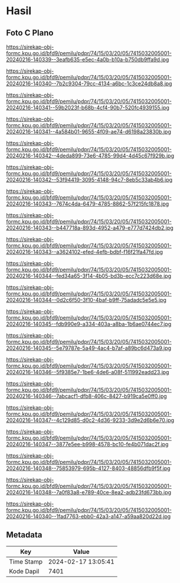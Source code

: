 # Hasil

## Foto C Plano

https://sirekap-obj-formc.kpu.go.id/bfd9/pemilu/pdpr/74/15/03/20/05/7415032005001-20240216-140339--3eafb635-e5ec-4a0b-b10a-b750db9ffa9d.jpg

https://sirekap-obj-formc.kpu.go.id/bfd9/pemilu/pdpr/74/15/03/20/05/7415032005001-20240216-140340--7b2c9304-79cc-4134-a6bc-1c3ce24db8a8.jpg

https://sirekap-obj-formc.kpu.go.id/bfd9/pemilu/pdpr/74/15/03/20/05/7415032005001-20240216-140341--59b2023f-b68b-4cf4-90b7-520fc4939155.jpg

https://sirekap-obj-formc.kpu.go.id/bfd9/pemilu/pdpr/74/15/03/20/05/7415032005001-20240216-140341--4a584b01-9655-4f09-ae74-d6198a23830b.jpg

https://sirekap-obj-formc.kpu.go.id/bfd9/pemilu/pdpr/74/15/03/20/05/7415032005001-20240216-140342--4deda899-73e6-4785-99d4-4d45c67f929b.jpg

https://sirekap-obj-formc.kpu.go.id/bfd9/pemilu/pdpr/74/15/03/20/05/7415032005001-20240216-140342--53f94419-3095-4148-94c7-8eb5c33ab4b6.jpg

https://sirekap-obj-formc.kpu.go.id/bfd9/pemilu/pdpr/74/15/03/20/05/7415032005001-20240216-140343--7674c4da-6479-4785-8862-57f215fc1878.jpg

https://sirekap-obj-formc.kpu.go.id/bfd9/pemilu/pdpr/74/15/03/20/05/7415032005001-20240216-140343--b447718a-893d-4952-a479-e777d7424db2.jpg

https://sirekap-obj-formc.kpu.go.id/bfd9/pemilu/pdpr/74/15/03/20/05/7415032005001-20240216-140343--a3624102-efed-4efb-bdbf-f16f21fa47fd.jpg

https://sirekap-obj-formc.kpu.go.id/bfd9/pemilu/pdpr/74/15/03/20/05/7415032005001-20240216-140344--fed34a65-3f14-4b05-bd3b-ecc7c223d68e.jpg

https://sirekap-obj-formc.kpu.go.id/bfd9/pemilu/pdpr/74/15/03/20/05/7415032005001-20240216-140344--0d2c6f50-3f10-4baf-b9ff-75adadc5e5e5.jpg

https://sirekap-obj-formc.kpu.go.id/bfd9/pemilu/pdpr/74/15/03/20/05/7415032005001-20240216-140345--fdb990e9-a334-403a-a8ba-1b6ae0744ec7.jpg

https://sirekap-obj-formc.kpu.go.id/bfd9/pemilu/pdpr/74/15/03/20/05/7415032005001-20240216-140345--5e79787e-5a49-4ac4-b7af-a89bc6d473a9.jpg

https://sirekap-obj-formc.kpu.go.id/bfd9/pemilu/pdpr/74/15/03/20/05/7415032005001-20240216-140346--5f9385e7-1be6-4de6-a08f-511992eadd23.jpg

https://sirekap-obj-formc.kpu.go.id/bfd9/pemilu/pdpr/74/15/03/20/05/7415032005001-20240216-140346--7abcacf1-dfb8-406c-8427-b919ca5e0ff0.jpg

https://sirekap-obj-formc.kpu.go.id/bfd9/pemilu/pdpr/74/15/03/20/05/7415032005001-20240216-140347--4c129d85-d0c2-4d36-9233-3d9e2d6b6e70.jpg

https://sirekap-obj-formc.kpu.go.id/bfd9/pemilu/pdpr/74/15/03/20/05/7415032005001-20240216-140347--3877e5ee-b998-4578-bc10-fe4b071dac2f.jpg

https://sirekap-obj-formc.kpu.go.id/bfd9/pemilu/pdpr/74/15/03/20/05/7415032005001-20240216-140348--75853979-695b-4127-8403-48856dfb9f5f.jpg

https://sirekap-obj-formc.kpu.go.id/bfd9/pemilu/pdpr/74/15/03/20/05/7415032005001-20240216-140348--7a0f83a8-e789-40ce-8ea2-adb23fd673bb.jpg

https://sirekap-obj-formc.kpu.go.id/bfd9/pemilu/pdpr/74/15/03/20/05/7415032005001-20240216-140340--1fad7763-ebb0-42a3-a147-a59aa820d22d.jpg


## Metadata

| Key        | Value               |
| ---------- | ------------------- |
| Time Stamp | 2024-02-17 13:05:41 |
| Kode Dapil | 7401                |



